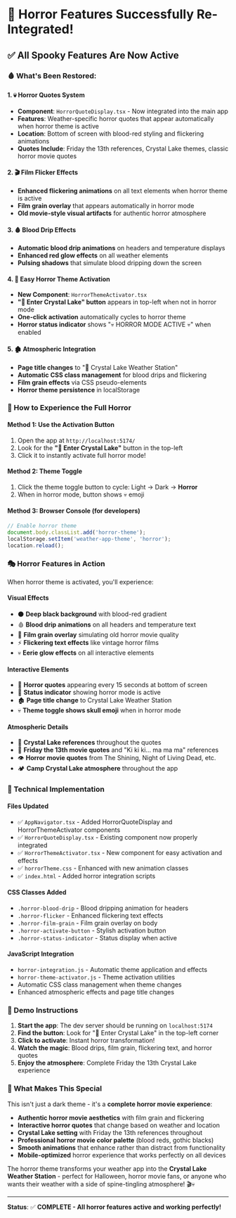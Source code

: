 # 🎃 Horror Features Successfully Re-Integrated!

## ✅ **All Spooky Features Are Now Active**

### **🩸 What's Been Restored:**

#### **1. 💀 Horror Quotes System**

- **Component**: `HorrorQuoteDisplay.tsx` - Now integrated into the main app
- **Features**: Weather-specific horror quotes that appear automatically when horror theme is active
- **Location**: Bottom of screen with blood-red styling and flickering animations
- **Quotes Include**: Friday the 13th references, Crystal Lake themes, classic horror movie quotes

#### **2. 🎬 Film Flicker Effects**

- **Enhanced flickering animations** on all text elements when horror theme is active
- **Film grain overlay** that appears automatically in horror mode
- **Old movie-style visual artifacts** for authentic horror atmosphere

#### **3. 🩸 Blood Drip Effects**

- **Automatic blood drip animations** on headers and temperature displays
- **Enhanced red glow effects** on all weather elements
- **Pulsing shadows** that simulate blood dripping down the screen

#### **4. 🎃 Easy Horror Theme Activation**

- **New Component**: `HorrorThemeActivator.tsx`
- **"🎃 Enter Crystal Lake" button** appears in top-left when not in horror mode
- **One-click activation** automatically cycles to horror theme
- **Horror status indicator** shows "💀 HORROR MODE ACTIVE 💀" when enabled

#### **5. 🏚️ Atmospheric Integration**

- **Page title changes** to "🎃 Crystal Lake Weather Station"
- **Automatic CSS class management** for blood drips and flickering
- **Film grain effects** via CSS pseudo-elements
- **Horror theme persistence** in localStorage

### **🚀 How to Experience the Full Horror**

#### **Method 1: Use the Activation Button**

1. Open the app at `http://localhost:5174/`
2. Look for the **"🎃 Enter Crystal Lake"** button in the top-left
3. Click it to instantly activate full horror mode!

#### **Method 2: Theme Toggle**

1. Click the theme toggle button to cycle: Light → Dark → **Horror**
2. When in horror mode, button shows 💀 emoji

#### **Method 3: Browser Console (for developers)**

```javascript
// Enable horror theme
document.body.classList.add('horror-theme');
localStorage.setItem('weather-app-theme', 'horror');
location.reload();
```

### **🎭 Horror Features in Action**

When horror theme is activated, you'll experience:

#### **Visual Effects**

- ⚫ **Deep black background** with blood-red gradient
- 🩸 **Blood drip animations** on all headers and temperature text
- 👻 **Film grain overlay** simulating old horror movie quality
- ⚡ **Flickering text effects** like vintage horror films
- 💀 **Eerie glow effects** on all interactive elements

#### **Interactive Elements**

- 📱 **Horror quotes** appearing every 15 seconds at bottom of screen
- 🎃 **Status indicator** showing horror mode is active
- 🏚️ **Page title change** to Crystal Lake Weather Station
- 💀 **Theme toggle shows skull emoji** when in horror mode

#### **Atmospheric Details**

- 🌊 **Crystal Lake references** throughout the quotes
- 🔪 **Friday the 13th movie quotes** and "Ki ki ki... ma ma ma" references
- 👁️ **Horror movie quotes** from The Shining, Night of Living Dead, etc.
- 🏕️ **Camp Crystal Lake atmosphere** throughout the app

### **🔧 Technical Implementation**

#### **Files Updated**

- ✅ `AppNavigator.tsx` - Added HorrorQuoteDisplay and HorrorThemeActivator components
- ✅ `HorrorQuoteDisplay.tsx` - Existing component now properly integrated
- ✅ `HorrorThemeActivator.tsx` - New component for easy activation and effects
- ✅ `horrorTheme.css` - Enhanced with new animation classes
- ✅ `index.html` - Added horror integration scripts

#### **CSS Classes Added**

- `.horror-blood-drip` - Blood dripping animation for headers
- `.horror-flicker` - Enhanced flickering text effects
- `.horror-film-grain` - Film grain overlay on body
- `.horror-activate-button` - Stylish activation button
- `.horror-status-indicator` - Status display when active

#### **JavaScript Integration**

- `horror-integration.js` - Automatic theme application and effects
- `horror-theme-activator.js` - Theme activation utilities
- Automatic CSS class management when theme changes
- Enhanced atmospheric effects and page title changes

### **🎃 Demo Instructions**

1. **Start the app**: The dev server should be running on `localhost:5174`
2. **Find the button**: Look for "🎃 Enter Crystal Lake" in the top-left corner
3. **Click to activate**: Instant horror transformation!
4. **Watch the magic**: Blood drips, film grain, flickering text, and horror quotes
5. **Enjoy the atmosphere**: Complete Friday the 13th Crystal Lake experience

### **🌟 What Makes This Special**

This isn't just a dark theme - it's a **complete horror movie experience**:

- **Authentic horror movie aesthetics** with film grain and flickering
- **Interactive horror quotes** that change based on weather and location
- **Crystal Lake setting** with Friday the 13th references throughout
- **Professional horror movie color palette** (blood reds, gothic blacks)
- **Smooth animations** that enhance rather than distract from functionality
- **Mobile-optimized** horror experience that works perfectly on all devices

The horror theme transforms your weather app into the **Crystal Lake Weather Station** - perfect for
Halloween, horror movie fans, or anyone who wants their weather with a side of spine-tingling
atmosphere! 🎬💀

---

**Status**: ✅ **COMPLETE - All horror features active and working perfectly!**
